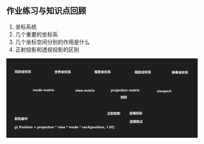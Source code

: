 ## 作业练习与知识点回顾

1. 坐标系统
2. 几个重要的坐标系
3. 几个坐标空间分别的作用是什么
4. 正射投影和透视投影的区别

![image-20210515155903574](images/image-20210515155903574.png)
